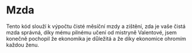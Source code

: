 # Mzda
Tento kód slouží k výpočtu čisté měsíční mzdy a zištění, zda je vaše čistá mzda správná, díky mému pilnému učení od mistryně Valentové, jsem konečně pochopil že ekonomika je důležitá a že díky ekonomice ohromím každou ženu.
